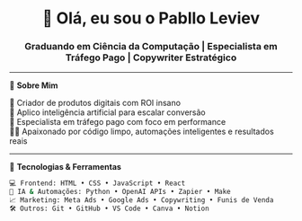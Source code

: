 <!-- README.md do GitHub Profile -->

<div align="center">
  <h1>👋 Olá, eu sou o Pabllo Leviev</h1>
  <h3>Graduando em Ciência da Computação | Especialista em Tráfego Pago | Copywriter Estratégico</h3>
</div>

---

🎯 **Sobre Mim**

🚀 Criador de produtos digitais com ROI insano  
🧠 Aplico inteligência artificial para escalar conversão  
🎯 Especialista em tráfego pago com foco em performance  
👨‍💻 Apaixonado por código limpo, automações inteligentes e resultados reais

---

🧩 **Tecnologias & Ferramentas**

```bash
💻 Frontend: HTML • CSS • JavaScript • React  
🧠 IA & Automações: Python • OpenAI APIs • Zapier • Make  
📈 Marketing: Meta Ads • Google Ads • Copywriting • Funis de Venda  
🛠️ Outros: Git • GitHub • VS Code • Canva • Notion
